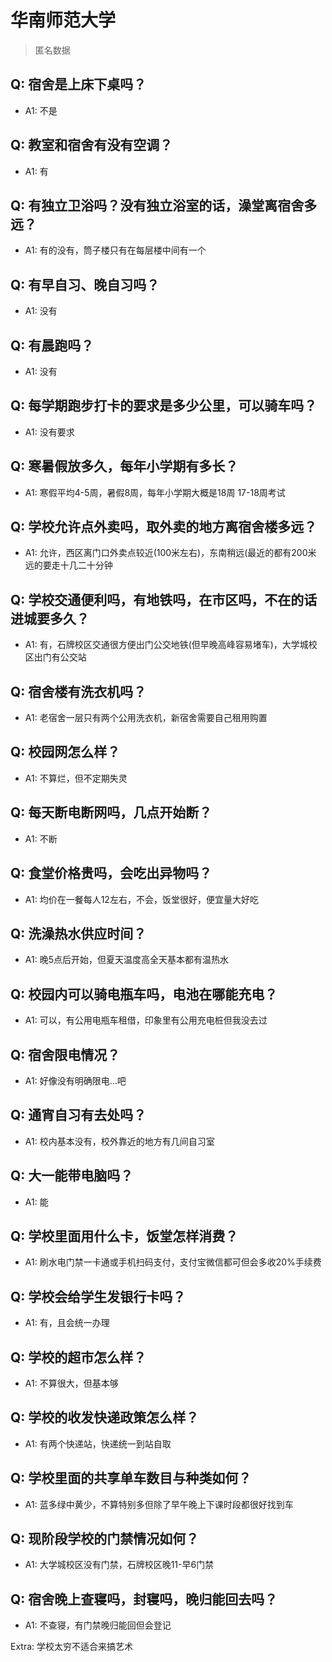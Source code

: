 # 华南师范大学

> 匿名数据

## Q: 宿舍是上床下桌吗？

- A1: 不是

## Q: 教室和宿舍有没有空调？

- A1: 有

## Q: 有独立卫浴吗？没有独立浴室的话，澡堂离宿舍多远？

- A1: 有的没有，筒子楼只有在每层楼中间有一个

## Q: 有早自习、晚自习吗？

- A1: 没有

## Q: 有晨跑吗？

- A1: 没有

## Q: 每学期跑步打卡的要求是多少公里，可以骑车吗？

- A1: 没有要求

## Q: 寒暑假放多久，每年小学期有多长？

- A1: 寒假平均4-5周，暑假8周，每年小学期大概是18周 17-18周考试

## Q: 学校允许点外卖吗，取外卖的地方离宿舍楼多远？

- A1: 允许，西区离门口外卖点较近(100米左右)，东南稍远(最近的都有200米 远的要走十几二十分钟

## Q: 学校交通便利吗，有地铁吗，在市区吗，不在的话进城要多久？

- A1: 有，石牌校区交通很方便出门公交地铁(但早晚高峰容易堵车)，大学城校区出门有公交站

## Q: 宿舍楼有洗衣机吗？

- A1: 老宿舍一层只有两个公用洗衣机，新宿舍需要自己租用购置

## Q: 校园网怎么样？

- A1: 不算烂，但不定期失灵

## Q: 每天断电断网吗，几点开始断？

- A1: 不断

## Q: 食堂价格贵吗，会吃出异物吗？

- A1: 均价在一餐每人12左右，不会，饭堂很好，便宜量大好吃

## Q: 洗澡热水供应时间？

- A1: 晚5点后开始，但夏天温度高全天基本都有温热水

## Q: 校园内可以骑电瓶车吗，电池在哪能充电？

- A1: 可以，有公用电瓶车租借，印象里有公用充电桩但我没去过

## Q: 宿舍限电情况？

- A1: 好像没有明确限电…吧

## Q: 通宵自习有去处吗？

- A1: 校内基本没有，校外靠近的地方有几间自习室

## Q: 大一能带电脑吗？

- A1: 能

## Q: 学校里面用什么卡，饭堂怎样消费？

- A1: 刷水电门禁一卡通或手机扫码支付，支付宝微信都可但会多收20%手续费

## Q: 学校会给学生发银行卡吗？

- A1: 有，且会统一办理

## Q: 学校的超市怎么样？

- A1: 不算很大，但基本够

## Q: 学校的收发快递政策怎么样？

- A1: 有两个快递站，快递统一到站自取

## Q: 学校里面的共享单车数目与种类如何？

- A1: 蓝多绿中黄少，不算特别多但除了早午晚上下课时段都很好找到车

## Q: 现阶段学校的门禁情况如何？

- A1: 大学城校区没有门禁，石牌校区晚11-早6门禁

## Q: 宿舍晚上查寝吗，封寝吗，晚归能回去吗？

- A1: 不查寝，有门禁晚归能回但会登记

Extra: 学校太穷不适合来搞艺术